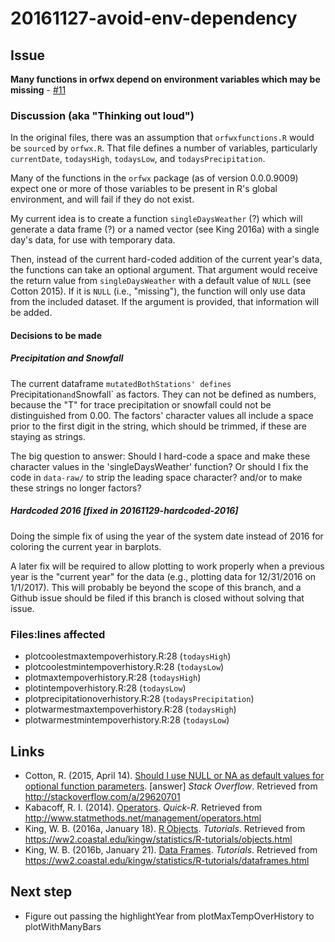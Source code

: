 # 20161127-avoid-env-dependency

## Issue

**Many functions in orfwx depend on environment variables which may be missing** - [#11](https://github.com/verumsolum/orf_weather/issues/11)

### Discussion (aka "Thinking out loud")

In the original files,
there was an assumption that
`orfwxfunctions.R`
would be `source`d by
`orfwx.R`.
That file defines a number of variables,
particularly
`currentDate`,
`todaysHigh`,
`todaysLow`,
and
`todaysPrecipitation`.

Many of the functions in the `orfwx` package
(as of version 0.0.0.9009)
expect one or more of those variables
to be present in
R's global environment,
and will fail if they do not exist.

My current idea is to create a function
`singleDaysWeather` (?)
which will generate
a data frame (?)
or
a named vector (see King 2016a)
with a single day's data,
for use with temporary data.

Then,
instead of the current hard-coded addition 
of the current year's data,
the functions can take an optional argument.
That argument would receive
the return value from 
`singleDaysWeather`
with a default value of
`NULL` (see Cotton 2015).
If it is
`NULL` 
(i.e., "missing"),
the function will only use data
from the included dataset.
If the argument is provided,
that information
will be added.

#### Decisions to be made

##### Precipitation and Snowfall

The current dataframe
`mutatedBothStations'
defines
`Precipitation`
and
`Snowfall`
as factors.
They can not be defined as numbers,
because the "T" for trace precipitation or snowfall
could not be distinguished from 0.00.
The factors' character values all include a space
prior to the first digit in the string,
which should be trimmed,
if these are staying as strings.

The big question to answer:
Should I hard-code a space and make these character values
in the 'singleDaysWeather' function?
Or should I fix the code in `data-raw/`
to strip the leading space character?
and/or to make these strings no longer factors?

##### Hardcoded 2016 [fixed in 20161129-hardcoded-2016]

Doing the simple fix
of using the year of the system date
instead of 2016
for coloring the current year in barplots.

A later fix will be required
to allow plotting to work properly
when a previous year is
the "current year" for the data
(e.g., plotting data for 12/31/2016 on 1/1/2017).
This will probably be beyond the scope of this branch,
and a Github issue should be filed 
if this branch is closed
without solving that issue.

### Files:lines affected

* plotcoolestmaxtempoverhistory.R:28 (`todaysHigh`)
* plotcoolestmintempoverhistory.R:28 (`todaysLow`)
* plotmaxtempoverhistory.R:28 (`todaysHigh`)
* plotintempoverhistory.R:28 (`todaysLow`)
* plotprecipitationoverhistory.R:28 (`todaysPrecipitation`)
* plotwarmestmaxtempoverhistory.R:28 (`todaysHigh`)
* plotwarmestmintempoverhistory.R:28 (`todaysLow`)

## Links

* Cotton, R. (2015, April 14). [Should I use NULL or NA as default values for optional function parameters](http://stackoverflow.com/a/29620701). [answer] _Stack Overflow_. Retrieved from http://stackoverflow.com/a/29620701
* Kabacoff, R. I. (2014). [Operators](http://www.statmethods.net/management/operators.html). _Quick-R_. Retrieved from http://www.statmethods.net/management/operators.html
* King, W. B. (2016a, January 18). [R Objects](https://ww2.coastal.edu/kingw/statistics/R-tutorials/objects.html). _Tutorials_. Retrieved from https://ww2.coastal.edu/kingw/statistics/R-tutorials/objects.html
* King, W. B. (2016b, January 21). [Data Frames](https://ww2.coastal.edu/kingw/statistics/R-tutorials/dataframes.html). _Tutorials_. Retrieved from https://ww2.coastal.edu/kingw/statistics/R-tutorials/dataframes.html

## Next step
* Figure out passing the highlightYear from plotMaxTempOverHistory to plotWithManyBars
